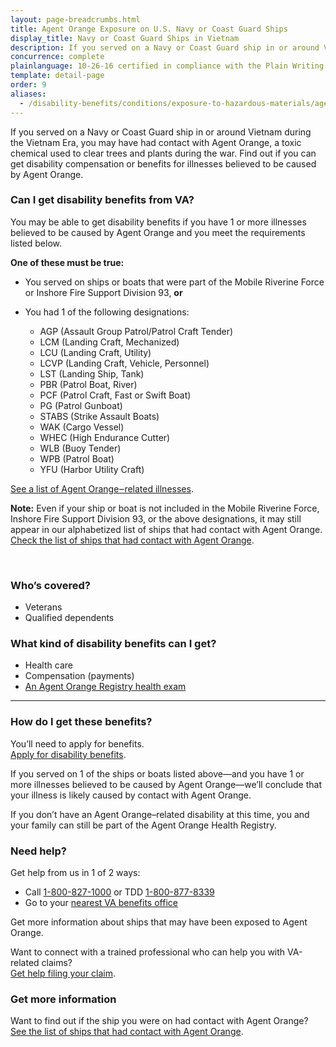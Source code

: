 ```yaml
---
layout: page-breadcrumbs.html
title: Agent Orange Exposure on U.S. Navy or Coast Guard Ships
display_title: Navy or Coast Guard Ships in Vietnam
description: If you served on a Navy or Coast Guard ship in or around Vietnam during the Vietnam Era, you may have been exposed to Agent Orange. Find out if you're eligible for VA disability pay and other benefits for illnesses related to contact with this toxic chemical.
concurrence: complete
plainlanguage: 10-26-16 certified in compliance with the Plain Writing Act
template: detail-page
order: 9
aliases:
  - /disability-benefits/conditions/exposure-to-hazardous-materials/agent-orange/navy-coast-guard/
---
```


<div class="va-introtext">

If you served on a Navy or Coast Guard ship in or around Vietnam during the Vietnam Era, you may have had contact with Agent Orange, a toxic chemical used to clear trees and plants during the war. Find out if you can get disability compensation or benefits for illnesses believed to be caused by Agent Orange.

</div>

<div class="feature" markdown="1">

### Can I get disability benefits from VA?

You may be able to get disability benefits if you have 1 or more illnesses believed to be caused by Agent Orange and you meet the requirements listed below.

**One of these must be true:**
- You served on ships or boats that were part of the Mobile Riverine Force or Inshore Fire Support Division 93, **or**
- You had 1 of the following designations:

  - AGP (Assault Group Patrol/Patrol Craft Tender)
  - LCM (Landing Craft, Mechanized)
  - LCU (Landing Craft, Utility)
  - LCVP (Landing Craft, Vehicle, Personnel)
  - LST (Landing Ship, Tank)
  - PBR (Patrol Boat, River)
  - PCF (Patrol Craft, Fast or Swift Boat)
  - PG (Patrol Gunboat)
  - STABS (Strike Assault Boats)
  - WAK (Cargo Vessel)
  - WHEC (High Endurance Cutter)
  - WLB (Buoy Tender)
  - WPB (Patrol Boat)
  - YFU (Harbor Utility Craft)

[See a list of Agent Orange‒related illnesses](/disability/eligibility/hazardous-materials-exposure/agent-orange/related-diseases/).

**Note:** Even if your ship or boat is not included in the Mobile Riverine Force, Inshore Fire Support Division 93, or the above designations, it may still appear in our alphabetized list of ships that had contact with Agent Orange.<br>
[Check the list of ships that had contact with Agent Orange](https://www.publichealth.va.gov/exposures/agentorange/shiplist/list.asp).

<br>

### Who’s covered?

- Veterans
- Qualified dependents

</div>

### What kind of disability benefits can I get?

- Health care
- Compensation (payments)
- [An Agent Orange Registry health exam](/disability/eligibility/hazardous-materials-exposure/agent-orange/registry-health-exam/)

-----

### How do I get these benefits?

You’ll need to apply for benefits.<br>
[Apply for disability benefits](/disability/how-to-file-claim/).

If you served on 1 of the ships or boats listed above—and you have 1 or more illnesses believed to be caused by Agent Orange—we’ll conclude that your illness is likely caused by contact with Agent Orange.

If you don’t have an Agent Orange–related disability at this time, you and your family can still be part of the Agent Orange Health Registry.

### Need help?
Get help from us in 1 of 2 ways:
- Call <a href="tel:+1-800-827-1000">1-800-827-1000</a> or TDD <a href="tel:+18008778339">1-800-877-8339</a>
- Go to your [nearest VA benefits office](/find-locations/)

Get more information about ships that may have been exposed to Agent Orange.

Want to connect with a trained professional who can help you with VA-related claims? <br>
[Get help filing your claim](/disability/get-help-filing-claim/).

### Get more information
Want to find out if the ship you were on had contact with Agent Orange?<br>
[See the list of ships that had contact with Agent Orange](http://www.publichealth.va.gov/exposures/agentorange/shiplist/#sthash.EuQ8JwEx.dpuf).

